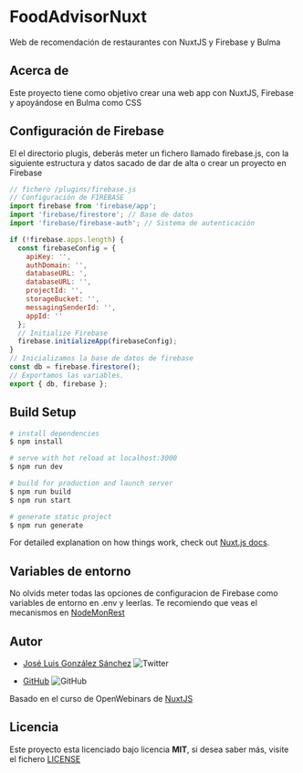 # FoodAdvisorNuxt

Web de recomendación de restaurantes con NuxtJS y Firebase y Bulma

## Acerca de

Este proyecto tiene como objetivo crear una web app con NuxtJS, Firebase y apoyándose en Bulma como CSS

## Configuración de Firebase
El el directorio plugis, deberás meter un fichero llamado firebase.js, con la siguiente estructura y datos sacado de dar de alta o crear un proyecto en Firebase

```javascript
// fichero /plugins/firebase.js
// Configuración de FIREBASE
import firebase from 'firebase/app';
import 'firebase/firestore'; // Base de datos
import 'firebase/firebase-auth'; // Sistema de autenticación

if (!firebase.apps.length) {
  const firebaseConfig = {
    apiKey: '',
    authDomain: '',
    databaseURL: ',
    databaseURL: '',
    projectId: '',
    storageBucket: '',
    messagingSenderId: '',
    appId: ''
  };
  // Initialize Firebase
  firebase.initializeApp(firebaseConfig);
}
// Inicializamos la base de datos de firebase
const db = firebase.firestore();
// Exportamos las variables.
export { db, firebase };

```

## Build Setup

```bash
# install dependencies
$ npm install

# serve with hot reload at localhost:3000
$ npm run dev

# build for production and launch server
$ npm run build
$ npm run start

# generate static project
$ npm run generate
```

For detailed explanation on how things work, check out [Nuxt.js docs](https://nuxtjs.org).

## Variables de entorno
No olvids meter todas las opciones de configuracion de Firebase como variables de entorno en .env y leerlas. Te recomiendo que veas el mecanismos en [NodeMonRest](https://github.com/joseluisgs/NodeMonRest)

## Autor

- [José Luis González Sánchez](https://twitter.com/joseluisgonsan) ![Twitter](https://img.shields.io/twitter/follow/joseluisgonsan?style=social)

* [GitHub](https://github.com/joseluisgs) ![GitHub](https://img.shields.io/github/followers/joseluisgs?style=social)

Basado en el curso de OpenWebinars de [NuxtJS](https://openwebinars.net/cursos/nuxtjs/)

## Licencia

Este proyecto esta licenciado bajo licencia **MIT**, si desea saber más, visite el fichero [LICENSE](https://github.com/joseluisgs/FoodAdvisorNuxt/blob/master/LICENSE)
